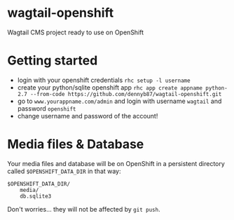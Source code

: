 # wagtail-openshift
Wagtail CMS project ready to use on OpenShift

# Getting started
* login with your openshift credentials  `rhc setup -l username`
* create your python/sqlite openshift app  `rhc app create appname python-2.7 --from-code https://github.com/dennyb87/wagtail-openshift.git`
* go to `www.yourappname.com/admin` and login with username `wagtail` and password `openshift`
* change username and password of the account!

# Media files & Database
Your media files and database will be on OpenShift in a persistent directory called `$OPENSHIFT_DATA_DIR` in that way:
```
$OPENSHIFT_DATA_DIR/
    media/
    db.sqlite3
```
Don't worries... they will not be affected by `git push`.
